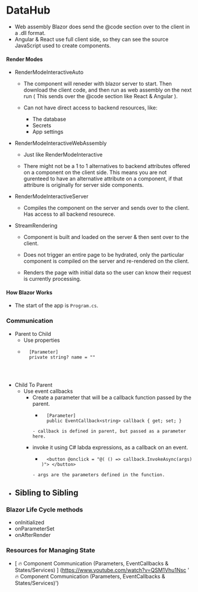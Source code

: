 # DataHub

- Web assembly Blazor does send the @code section over to the client in a .dll format.
- Angular & React use full client side, so they can see the source JavaScript used to create components.

#### Render Modes
- RenderModeInteractiveAuto
    - The component will reneder with blazor server to start. Then download the client code, and then run as web assembly on the next run ( This sends over the @code section like React & Angular ).

    - Can not have direct access to backend resources, like:
        - The database
        - Secrets
        - App settings

- RenderModeInteractiveWebAssembly
    - Just like RenderModeInteractive
    
    - There might not be a 1 to 1 alternatives to backend attributes offered on a component on the client side.
    This means you are not gurenteed to have an alternative attribute on a component, if that attribure is originally for server side components.

- RenderModeInteractiveServer
    - Compiles the component on the server and sends over to the client. Has access to all backend resourece.

- StreamRendering
    - Component is built and loaded on the server & then sent over to the client.
    
    - Does not trigger an entire page to be hydrated, only the particular component is compiled on the server
    and re-rendered on the client.

    - Renders the page with initial data so the user can know their request is currently processing.


#### How Blazor Works
- The start of the app is `Program.cs`.

### Communication
- Parent to Child
    - Use properties
    - ```
        [Parameter]
        private string? name = ""
    ```
<br>

- Child To Parent
    - Use event callbacks
        - Create a parameter that will be a callback function passed by the parent.
            - ```
                [Parameter]
                public EventCallback<string> callback { get; set; }
            ```
            - callback is defined in parent, but passed as a parameter here.
        - invoke it using C# labda expressions, as a callback on an event.
            - ```
                <button @onclick = "@( () => callback.InvokeAsync(args) )"> </button>
            ```
            - args are the parameters defined in the function.

- Sibling to Sibling
    - 


### Blazor Life Cycle methods
- onInitialized
- onParameterSet
- onAfterRender

### Resources for Managing State
- [ 🔥 Component Communication (Parameters, EventCallbacks & States/Services) ] (https://www.youtube.com/watch?v=QSM1Vhu1Nsc ' 🔥 Component Communication (Parameters, EventCallbacks & States/Services)')